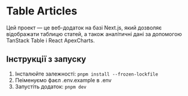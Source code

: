 # Table Articles

Цей проект — це веб-додаток на базі Next.js, який дозволяє відображати таблицю статей, а також аналітичні дані за допомогою TanStack Table і React ApexCharts.

## Інструкції з запуску

1. Інсталюйте залежності: `pnpm install --frozen-lockfile`
2. Пеіменуємо фаєл .env.example в .env
3. Запустіть додаток: `pnpm dev`